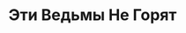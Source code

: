 ---
draft: false
slug: eti-vedmy-ne-goriat-ad09df90
title: Эти Ведьмы Не Горят
type: books
params:
  authors:
  - Isabel Sterling, Изабель Стерлинг
  bookTitle: Эти Ведьмы Не Горят
  book_description: Ханна — настоящая ведьма из Салема, Массачусетс. Ее магия — секрет,
    и если обычный человек застанет ее за колдовством, то она может лишиться сил.
    Большую часть времени девушка избегает свою бывшую — и по совместительству еще
    одну ведьму, — работает в "Полете у ночного котла", продавая свечи и кристаллы
    туристам, готам и местным викканам. И все бы ничего, но на посвященном концу учебного
    года костре кто-то устраивает кровавый ритуал, и Ханна начинает замечать следы
    темной магии по всему Салему. Для нее очевидно — это дело рук Кровавой Ведьмы,
    но ковен не разделяет опасений Ханны и заставляет ее объединиться с последним
    человеком, которого она сейчас хочет видеть... Во время попытки поймать Кровавую
    Ведьму на вечеринке Ханна встречает Морган — милую балерину, которая только недавно
    переехала в город. Но попытки наладить личную жизнь на фоне магического кризиса
    — та еще задача. Молодой ведьме предстоит испытать свои силы, чтобы спасти ковен
    и свое сердце , ведь с каждым днем Салему грозит все большая опасность.
  cover: https://images-na.ssl-images-amazon.com/images/S/compressed.photo.goodreads.com/books/1637231775i/59463974.jpg
  isbn: '9785171379896'
  languages:
  - Русский
  goodreads_link: https://www.goodreads.com/book/show/59463974
  page_count: '352'
  publication_year: '2022'
  publishers:
  - АСТ
  russian_audioversion: 'no'
  russian_translation_status: exists
  series: These Witches Don't Burn
  short_book_description: Ханна — настоящая ведьма из Салема, Массачусетс. Ее магия
    — секрет, и если обычный человек застанет ее за колдовством, то она может лишиться
    сил. Большую часть времени девушка избегает...
  tags:
  - LGBTQ+
  - contemporary
  - fantasy
  - fiction
  - lesbian
  - paranormal
  - queer
  - romance
  - witches
  - young adult (YA)
---